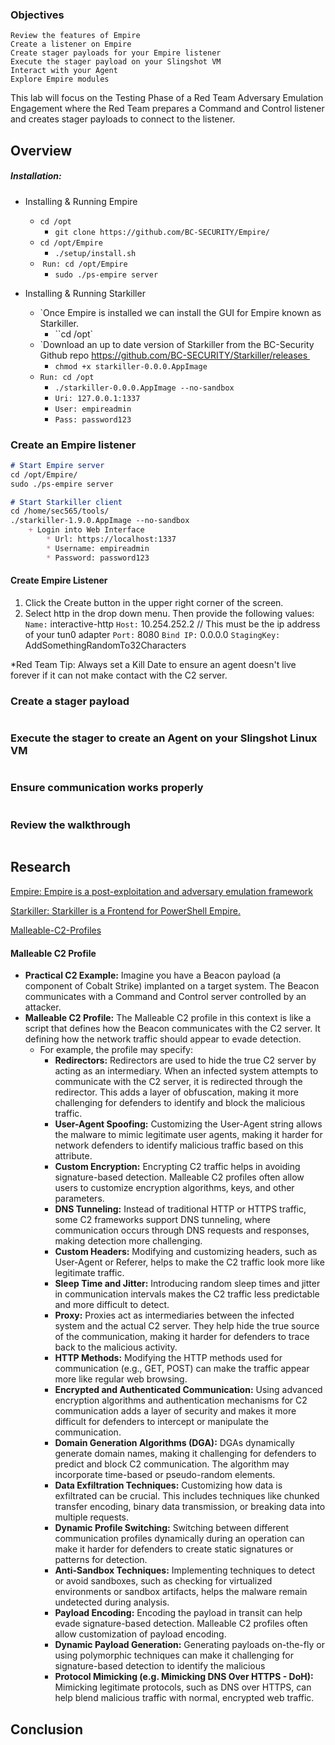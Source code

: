 
### Objectives

    Review the features of Empire
    Create a listener on Empire
    Create stager payloads for your Empire listener
    Execute the stager payload on your Slingshot VM
    Interact with your Agent
    Explore Empire modules

This lab will focus on the Testing Phase of a Red Team Adversary Emulation Engagement where the Red Team prepares a Command and Control listener and creates stager payloads to connect to the listener.
## Overview 

##### Installation:
- Installing & Running Empire
	- `cd /opt`
		- `git clone https://github.com/BC-SECURITY/Empire/`
	- `cd /opt/Empire`
		- `./setup/install.sh`
	-  `Run: cd /opt/Empire`
		- `sudo ./ps-empire server`

- Installing & Running Starkiller
	- `Once Empire is installed we can install the GUI for Empire known as Starkiller.
		- ``cd /opt`
	- `Download an up to date version of Starkiller from the BC-Security Github repo https://github.com/BC-SECURITY/Starkiller/releases 
		- `chmod +x starkiller-0.0.0.AppImage`
	- `Run: cd /opt`
		- `./starkiller-0.0.0.AppImage --no-sandbox`
		- `Uri: 127.0.0.1:1337`
		- `User: empireadmin`
		- `Pass: password123`

### Create an Empire listener

```markdown
# Start Empire server
cd /opt/Empire/
sudo ./ps-empire server

# Start Starkiller client
cd /home/sec565/tools/
./starkiller-1.9.0.AppImage --no-sandbox
	+ Login into Web Interface
		* Url: https://localhost:1337
		* Username: empireadmin
		* Password: password123
```
#### Create Empire Listener
1. Click the Create button in the upper right corner of the screen.
2. Select http in the drop down menu. Then provide the following values:
	`Name:` interactive-http
	`Host:` 10.254.252.2          // This must be the ip address of your tun0 adapter
    `Port:` 8080
    `Bind IP:` 0.0.0.0
    `StagingKey:` AddSomethingRandomTo32Characters

*Red Team Tip: Always set a Kill Date to ensure an agent doesn't live forever if it can not make contact with the C2 server.

### Create a stager payload


```markdown

```

### Execute the stager to create an Agent on your Slingshot Linux VM


```markdown

```

### Ensure communication works properly


```markdown

```

### Review the walkthrough

```markdown

```


## Research 

[Empire: Empire is a post-exploitation and adversary emulation framework](https://github.com/BC-SECURITY/Empire)


[Starkiller: Starkiller is a Frontend for PowerShell Empire.](https://github.com/BC-SECURITY/Starkiller)


[Malleable-C2-Profiles](https://github.com/BC-SECURITY/Malleable-C2-Profiles)

#### Malleable C2 Profile
- **Practical C2 Example:** Imagine you have a Beacon payload (a component of Cobalt Strike) implanted on a target system. The Beacon communicates with a Command and Control server controlled by an attacker.
- **Malleable C2 Profile:** The Malleable C2 profile in this context is like a script that defines how the Beacon communicates with the C2 server.  It defining how the network traffic should appear to evade detection.
	- For example, the profile may specify:
		- **Redirectors:** Redirectors are used to hide the true C2 server by acting as an intermediary. When an infected system attempts to communicate with the C2 server, it is redirected through the redirector. This adds a layer of obfuscation, making it more challenging for defenders to identify and block the malicious traffic.
		- **User-Agent Spoofing:** Customizing the User-Agent string allows the malware to mimic legitimate user agents, making it harder for network defenders to identify malicious traffic based on this attribute.
		- **Custom Encryption:** Encrypting C2 traffic helps in avoiding signature-based detection. Malleable C2 profiles often allow users to customize encryption algorithms, keys, and other parameters.
		- **DNS Tunneling:** Instead of traditional HTTP or HTTPS traffic, some C2 frameworks support DNS tunneling, where communication occurs through DNS requests and responses, making detection more challenging.
		- **Custom Headers:** Modifying and customizing headers, such as User-Agent or Referer, helps to make the C2 traffic look more like legitimate traffic.
		- **Sleep Time and Jitter:** Introducing random sleep times and jitter in communication intervals makes the C2 traffic less predictable and more difficult to detect.
		- **Proxy:** Proxies act as intermediaries between the infected system and the actual C2 server. They help hide the true source of the communication, making it harder for defenders to trace back to the malicious activity.
		- **HTTP Methods:** Modifying the HTTP methods used for communication (e.g., GET, POST) can make the traffic appear more like regular web browsing.
		- **Encrypted and Authenticated Communication:** Using advanced encryption algorithms and authentication mechanisms for C2 communication adds a layer of security and makes it more difficult for defenders to intercept or manipulate the communication.
		- **Domain Generation Algorithms (DGA):** DGAs dynamically generate domain names, making it challenging for defenders to predict and block C2 communication. The algorithm may incorporate time-based or pseudo-random elements.
		- **Data Exfiltration Techniques:** Customizing how data is exfiltrated can be crucial. This includes techniques like chunked transfer encoding, binary data transmission, or breaking data into multiple requests.
		- **Dynamic Profile Switching:** Switching between different communication profiles dynamically during an operation can make it harder for defenders to create static signatures or patterns for detection.
		- **Anti-Sandbox Techniques:** Implementing techniques to detect or avoid sandboxes, such as checking for virtualized environments or sandbox artifacts, helps the malware remain undetected during analysis.
		- **Payload Encoding:** Encoding the payload in transit can help evade signature-based detection. Malleable C2 profiles often allow customization of payload encoding.
		- **Dynamic Payload Generation:** Generating payloads on-the-fly or using polymorphic techniques can make it challenging for signature-based detection to identify the malicious
		- **Protocol Mimicking (e.g. Mimicking DNS Over HTTPS - DoH):** Mimicking legitimate protocols, such as DNS over HTTPS, can help blend malicious traffic with normal, encrypted web traffic.

## Conclusion




